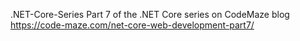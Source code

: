 .NET-Core-Series
Part 7 of the .NET Core series on CodeMaze blog
https://code-maze.com/net-core-web-development-part7/